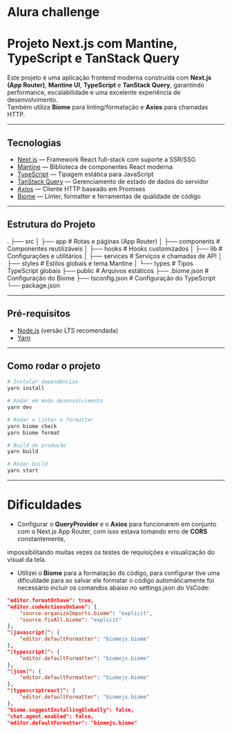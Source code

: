 # Alura challenge

# Projeto Next.js com Mantine, TypeScript e TanStack Query

Este projeto é uma aplicação frontend moderna construída com **Next.js (App Router)**, **Mantine UI**, **TypeScript** e **TanStack Query**, garantindo performance, escalabilidade e uma excelente experiência de desenvolvimento.  
Também utiliza **Biome** para linting/formatação e **Axios** para chamadas HTTP.

---

## Tecnologias

- [Next.js](https://nextjs.org/) — Framework React full-stack com suporte a SSR/SSG
- [Mantine](https://mantine.dev/) — Biblioteca de componentes React moderna
- [TypeScript](https://www.typescriptlang.org/) — Tipagem estática para JavaScript
- [TanStack Query](https://tanstack.com/query/latest) — Gerenciamento de estado de dados do servidor
- [Axios](https://axios-http.com/) — Cliente HTTP baseado em Promises
- [Biome](https://biomejs.dev/) — Linter, formatter e ferramentas de qualidade de código

---

## Estrutura do Projeto

.
├── src
│ ├── app # Rotas e páginas (App Router)
│ ├── components # Componentes reutilizáveis
│ ├── hooks # Hooks customizados
│ ├── lib # Configurações e utilitários
│ ├── services # Serviços e chamadas de API
│ ├── styles # Estilos globais e tema Mantine
│ └── types # Tipos TypeScript globais
├── public # Arquivos estáticos
├── .biome.json # Configuração do Biome
├── tsconfig.json # Configuração do TypeScript
└── package.json

---

## Pré-requisitos

- [Node.js](https://nodejs.org/) (versão LTS recomendada)
- [Yarn](https://yarnpkg.com/)  

---

## Como rodar o projeto

```bash
# Instalar dependências
yarn install

# Rodar em modo desenvolvimento
yarn dev

# Rodar o linter e formatter
yarn biome check
yarn biome format

# Build de produção
yarn build

# Rodar build
yarn start
```

---

# Dificuldades
- Configurar o **QueryProvider** e o **Axios** para funcionarem em conjunto com o Next.js App Router, com isso estava tomando erro de **CORS** constantemente,

impossibilitando muitas vezes os testes de requisições e visualização do visual da tela.
- Utilizei o **Biome** para a formatação do código, para configurar tive uma dificuldade para ao salvar ele formatar o código automáticamente foi necessário incluir os comandos abaixo no settings.json do VsCode:

```json
"editor.formatOnSave": true,
"editor.codeActionsOnSave": {
    "source.organizeImports.biome": "explicit",
    "source.fixAll.biome": "explicit"
},
"[javascript]": {
    "editor.defaultFormatter": "biomejs.biome"
},
"[typescript]": {
    "editor.defaultFormatter": "biomejs.biome"
},
"[json]": {
    "editor.defaultFormatter": "biomejs.biome"
},
"[typescriptreact]": {
    "editor.defaultFormatter": "biomejs.biome"
},
"biome.suggestInstallingGlobally": false,
"chat.agent.enabled": false,
"editor.defaultFormatter": "biomejs.biome"
```
